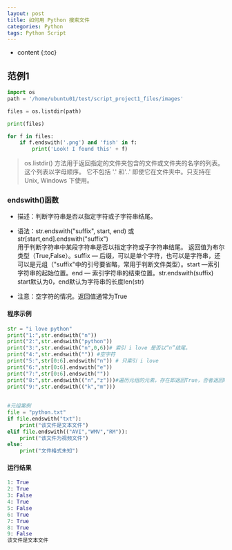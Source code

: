 ```yaml
---
layout: post
title: 如何用 Python 搜索文件
categories: Python
tags: Python Script
---
```


* content
{:toc}


## 范例1

```python
import os
path = '/home/ubuntu01/test/script_project1_files/images' 

files = os.listdir(path)

print(files)

for f in files:
    if f.endswith('.png') and 'fish' in f:
        print('Look! I found this' + f)
```


> os.listdir() 方法用于返回指定的文件夹包含的文件或文件夹的名字的列表。这个列表以字母顺序。 它不包括 '.' 和'..' 即使它在文件夹中。只支持在 Unix, Windows 下使用。


### endswith()函数

* 描述：判断字符串是否以指定字符或子字符串结尾。

* 语法：str.endswith("suffix", start, end) 或 str[start,end].endswith("suffix")    
用于判断字符串中某段字符串是否以指定字符或子字符串结尾。
返回值为布尔类型（True,False）。suffix — 后缀，可以是单个字符，也可以是字符串，还可以是元组（"suffix"中的引号要省略，常用于判断文件类型）。start —索引字符串的起始位置。end — 索引字符串的结束位置。str.endswith(suffix)  start默认为0，end默认为字符串的长度len(str)

* 注意：空字符的情况。返回值通常为True

#### 程序示例
```python
str = "i love python"
print("1:",str.endswith("n")) 
print("2:",str.endswith("python"))
print("3:",str.endswith("n",0,6))# 索引 i love 是否以“n”结尾。
print("4:",str.endswith("")) #空字符
print("5:",str[0:6].endswith("n")) # 只索引 i love
print("6:",str[0:6].endswith("e"))
print("7:",str[0:6].endswith(""))
print("8:",str.endswith(("n","z")))#遍历元组的元素，存在即返回True，否者返回False
print("9:",str.endswith(("k","m")))
 
 
#元组案例
file = "python.txt"
if file.endswith("txt"):
    print("该文件是文本文件")
elif file.endswith(("AVI","WMV","RM")):
    print("该文件为视频文件")
else:
    print("文件格式未知")
```

#### 运行结果
```python
1: True
2: True
3: False
4: True
5: False
6: True
7: True
8: True
9: False
该文件是文本文件
```
